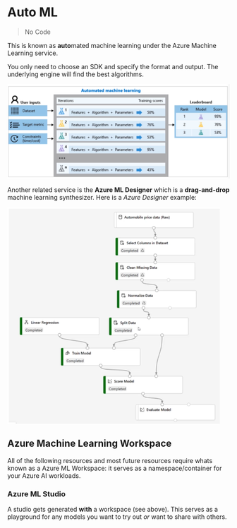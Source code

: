 # Auto ML

> No Code

This is known as **auto**mated machine learning under the Azure Machine Learning service.

You only need to choose an SDK and specify the format and output. The underlying engine will find the best algorithms. 

![auto-ml.png](../img/auto-ml.png)

Another related service is the **Azure ML Designer** which is a **drag-and-drop** machine learning synthesizer. Here is a *Azure Designer* example: 

![az-designer](../img/az-designer.png)

## Azure Machine Learning Workspace

All of the following resources and most future resources require whats known as a Azure ML Workspace: it serves as a namespace/container for your Azure AI workloads. 

### Azure ML Studio

A studio gets generated **with** a workspace (see above). This serves as a playground for any models you want to try out *or* want to share with others.